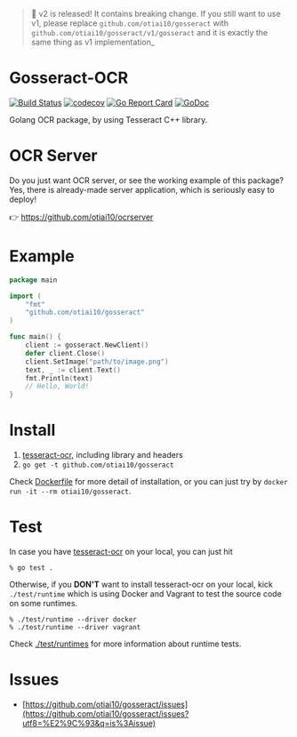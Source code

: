 > :tada: v2 is released! It contains breaking change. If you still want to use v1, please replace `github.com/otiai10/gosseract` with `github.com/otiai10/gosseract/v1/gosseract` and it is exactly the same thing as v1 implementation_

# Gosseract-OCR
[![Build Status](https://travis-ci.org/otiai10/gosseract.svg?branch=master)](https://travis-ci.org/otiai10/gosseract)
[![codecov](https://codecov.io/gh/otiai10/gosseract/branch/master/graph/badge.svg)](https://codecov.io/gh/otiai10/gosseract)
[![Go Report Card](https://goreportcard.com/badge/github.com/otiai10/gosseract)](https://goreportcard.com/report/github.com/otiai10/gosseract)
[![GoDoc](https://godoc.org/github.com/otiai10/gosseract?status.svg)](https://godoc.org/github.com/otiai10/gosseract)

Golang OCR package, by using Tesseract C++ library.

# OCR Server

Do you just want OCR server, or see the working example of this package? Yes, there is already-made server application, which is seriously easy to deploy!

👉 https://github.com/otiai10/ocrserver

# Example

```go
package main

import (
	"fmt"
	"github.com/otiai10/gosseract"
)

func main() {
	client := gosseract.NewClient()
	defer client.Close()
	client.SetImage("path/to/image.png")
	text, _ := client.Text()
	fmt.Println(text)
	// Hello, World!
}
```

# Install

1. [tesseract-ocr](https://github.com/tesseract-ocr/tesseract/wiki), including library and headers
2. `go get -t github.com/otiai10/gosseract`

Check [Dockerfile](https://github.com/otiai10/gosseract/blob/master/Dockerfile) for more detail of installation, or you can just try by `docker run -it --rm otiai10/gosseract`.

# Test

In case you have [tesseract-ocr](https://github.com/tesseract-ocr/tesseract/wiki) on your local, you can just hit

```
% go test .
```

Otherwise, if you **DON'T** want to install tesseract-ocr on your local, kick `./test/runtime` which is using Docker and Vagrant to test the source code on some runtimes.

```
% ./test/runtime --driver docker
% ./test/runtime --driver vagrant
```

Check [./test/runtimes](https://github.com/otiai10/gosseract/tree/master/test/runtimes) for more information about runtime tests.

# Issues

- [https://github.com/otiai10/gosseract/issues](https://github.com/otiai10/gosseract/issues?utf8=%E2%9C%93&q=is%3Aissue)
